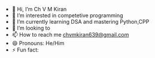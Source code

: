 - 👋 Hi, I’m Ch V M Kiran
- 👀 I’m interested in competetive programming
- 🌱 I’m currently learning DSA and mastering Python,CPP
- 💞️ I’m looking to 
- 📫 How to reach me chvmkiran639@gmail.com
- 😄 Pronouns: He/Him
- ⚡ Fun fact: 
<!---
ChVMKiran639/ChVMKiran639 is a ✨ special ✨ repository because its `README.md` (this file) appears on your GitHub profile.
You can click the Preview link to take a look at your changes.
--->
